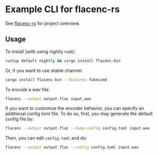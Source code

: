 # Example CLI for flacenc-rs

See [flacenc-rs](https://github.com/yotarok/flacenc-rs) for project overview.

## Usage

To install (with using nightly rust):

```bash
rustup default nightly && cargo install flacenc-bin
```

Or, if you want to use stable channel:

```bash
cargo install flacenc-bin --features fakesimd
```

To encode a wav file:

```bash
flacenc --output output.flac input.wav
```

If you want to customize the encoder behavior, you can specify an additional
config toml file. To do so, first, you may generate the default config file by:

```bash
flacenc --output output.flac --dump-config config.toml input.wav
```

Then, you can edit `config.toml` and do:

```bash
flacenc --output output.flac --config config.toml input.wav
```
